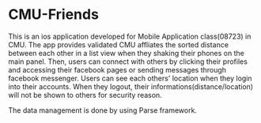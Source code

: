 CMU-Friends
===============

This is an ios application developed for Mobile Application class(08723) in CMU. The app provides validated CMU affliates the sorted distance between each other in a list view when they shaking their phones on the main panel. Then, users can connect with others by clicking their profiles and accessing their facebook pages or sending messages through facebook messenger. Users can see each others' location when they login into their accounts. When they logout, their informations(distance/location) will not be shown to others for security reason.

The data management is done by using Parse framework.
